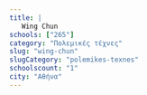 ```yaml
---
title: |
   Wing Chun
schools: ["265"]
category: "Πολεμικές τέχνες"
slug: "wing-chun"
slugCategory: "polemikes-texnes"
schoolscount: "1"
city: "Αθήνα"
---
```


